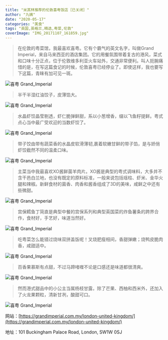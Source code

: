 ```yaml
---
title: "米其林推荐的伦敦喜粤饭店［已关闭］"
author: "九姨"
date: "2020-05-17"
categories: "美食"
tags: "英国,英格兰,精选,粤菜,伦敦"
coverImage: "IMG_20171107_161859.jpg"
---
```


>在伦敦的粤菜馆，我最喜欢喜粤。它有个霸气的英文名字，叫做Grand Imperial，来自马来西亚的酒店集团。它的用餐氛围带着复古的港风，菜式和口味十分正点，位于伦敦维多利亚火车站外，交通非常便利。叫人扼腕痛惜的是，在写这篇食记的时候，伦敦喜粤已经停业了。即使这样，我也要写下这篇，青睐有加可见一斑。

![喜粤 Grand_Imperial](images/IMG_20171107_161036.jpg)

>半干半湿红油饺子，皮薄馅大。

![喜粤 Grand_Imperial](images/IMG_20171107_161853.jpg)

>水晶虾饺晶莹剔透，虾仁脆弹鲜甜，系以小葱增香，缀以飞鱼籽提鲜。粤式点心当中最广受欢迎的当数虾饺了。

![喜粤 Grand_Imperial](images/IMG_20171107_161931.jpg)

>带子饺由带有蔬菜香的水晶皮软滑薄韧,裹着软嫩甘鲜的带子馅，是与娇俏虾饺截然不同的温柔口味。

![喜粤 Grand_Imperial](images/IMG_20171107_162447.jpg)

>主菜当中我最喜欢XO酱鲜菌羊肉片。XO酱是典型的粤式调味料，大多并不含干邑白兰地，也没有既定的原料标准，一般来说包括瑶柱、虾米、金华火腿和辣椒。新鲜食材的菌香、肉香和酱香组成了3D的美味，咸鲜之中还有些微甜。

![喜粤 Grand_Imperial](images/IMG_20171107_162624.jpg)

>宫保鳕鱼丁简直是典型中餐的宫保系列和典型英国菜的炸鱼薯条的跨界合作，食材好，手艺好，味道当然好。

![喜粤 Grand_Imperial](images/IMG_20171107_162628.jpg)

>吃粤菜怎么能错过烧味双拼盖饭呢！叉烧肥瘦相间，香甜弹嫩；烧鸭皮脆肉香，咸甜适中。

![喜粤 Grand_Imperial](images/IMG_20160802_142642.jpg)

>百香果慕斯有点甜，不过马蹄啫喱不论是口感还是味道都很清爽。

![喜粤 Grand_Imperial](images/IMG_20171107_170227.jpg)

>然而港式甜品中的小公主当属杨枝甘露，除了芒果、西柚和西米外，还加入了火龙果颗粒，清新甘冽，酸甜可口。

![喜粤 Grand_Imperial](images/IMG_20160802_145136.jpg)

网站：[https://grandimperial.com.my/london-united-kingdom/](https://grandimperial.com.my/london-united-kingdom/)

地址：101 Buckingham Palace Road, London, SW1W 0SJ
